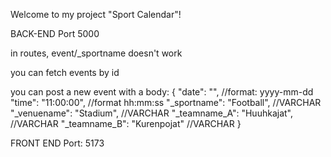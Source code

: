 Welcome to my project "Sport Calendar"!

BACK-END
Port 5000

in routes, event/_sportname doesn't work 

you can fetch events by id 

you can post a new event with a body:
{
  "date": "", //format: yyyy-mm-dd
  "time": "11:00:00", //format hh:mm:ss
  "_sportname": "Football", //VARCHAR
  "_venuename": "Stadium", //VARCHAR
  "_teamname_A": "Huuhkajat", //VARCHAR
  "_teamname_B": "Kurenpojat" //VARCHAR 
}

FRONT END 
Port: 5173

